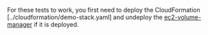For these tests to work, you first need to deploy the CloudFormation [../cloudformation/demo-stack.yaml]
and undeploy the [ec2-volume-manager](../cloudformation/ec2-volume-manager.yaml) if it is deployed.